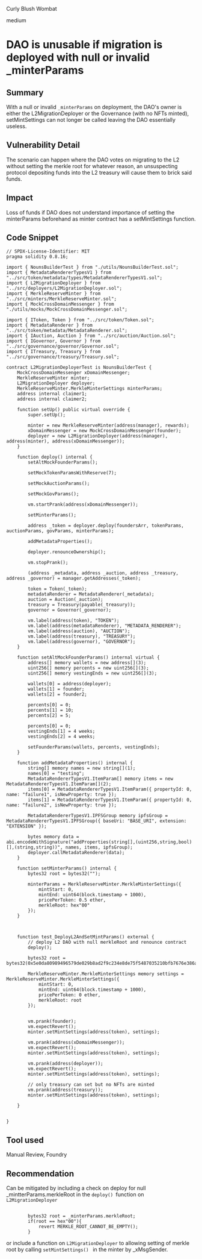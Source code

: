 Curly Blush Wombat

medium

# DAO is unusable if migration is deployed with null or invalid _minterParams

## Summary
With a null or invalid `_minterParams` on deployment, the DAO's owner is either the L2MigrationDeployer or the Governance (with no NFTs minted), setMintSettings can not longer be called leaving the DAO essentially useless.

## Vulnerability Detail
The scenario can happen where the DAO votes on migrating to the L2 without setting the merkle root for whatever reason, an unsuspecting protocol depositing funds into the L2 treasury will cause them to brick said funds.

## Impact
Loss of funds if DAO does not understand importance of setting the minterParams beforehand as minter contract has a setMintSettings function.
## Code Snippet
```
// SPDX-License-Identifier: MIT
pragma solidity 0.8.16;

import { NounsBuilderTest } from "./utils/NounsBuilderTest.sol";
import { MetadataRendererTypesV1 } from "../src/token/metadata/types/MetadataRendererTypesV1.sol";
import { L2MigrationDeployer } from "../src/deployers/L2MigrationDeployer.sol";
import { MerkleReserveMinter } from "../src/minters/MerkleReserveMinter.sol";
import { MockCrossDomainMessenger } from "./utils/mocks/MockCrossDomainMessenger.sol";

import { IToken, Token } from "../src/token/Token.sol";
import { MetadataRenderer } from "../src/token/metadata/MetadataRenderer.sol";
import { IAuction, Auction } from "../src/auction/Auction.sol";
import { IGovernor, Governor } from "../src/governance/governor/Governor.sol";
import { ITreasury, Treasury } from "../src/governance/treasury/Treasury.sol";

contract L2MigrationDeployerTest is NounsBuilderTest {
    MockCrossDomainMessenger xDomainMessenger;
    MerkleReserveMinter minter;
    L2MigrationDeployer deployer;
    MerkleReserveMinter.MerkleMinterSettings minterParams;
    address internal claimer1;
    address internal claimer2;

    function setUp() public virtual override {
        super.setUp();

        minter = new MerkleReserveMinter(address(manager), rewards);
        xDomainMessenger = new MockCrossDomainMessenger(founder);
        deployer = new L2MigrationDeployer(address(manager), address(minter), address(xDomainMessenger));
    }

    function deploy() internal {
        setAltMockFounderParams();

        setMockTokenParamsWithReserve(7);

        setMockAuctionParams();

        setMockGovParams();

        vm.startPrank(address(xDomainMessenger));

        setMinterParams();

        address _token = deployer.deploy(foundersArr, tokenParams, auctionParams, govParams, minterParams);

        addMetadataProperties();

        deployer.renounceOwnership();

        vm.stopPrank();

        (address _metadata, address _auction, address _treasury, address _governor) = manager.getAddresses(_token);

        token = Token(_token);
        metadataRenderer = MetadataRenderer(_metadata);
        auction = Auction(_auction);
        treasury = Treasury(payable(_treasury));
        governor = Governor(_governor);

        vm.label(address(token), "TOKEN");
        vm.label(address(metadataRenderer), "METADATA_RENDERER");
        vm.label(address(auction), "AUCTION");
        vm.label(address(treasury), "TREASURY");
        vm.label(address(governor), "GOVERNOR");
    }

    function setAltMockFounderParams() internal virtual {
        address[] memory wallets = new address[](3);
        uint256[] memory percents = new uint256[](3);
        uint256[] memory vestingEnds = new uint256[](3);

        wallets[0] = address(deployer);
        wallets[1] = founder;
        wallets[2] = founder2;

        percents[0] = 0;
        percents[1] = 10;
        percents[2] = 5;

        percents[0] = 0;
        vestingEnds[1] = 4 weeks;
        vestingEnds[2] = 4 weeks;

        setFounderParams(wallets, percents, vestingEnds);
    }

    function addMetadataProperties() internal {
        string[] memory names = new string[](1);
        names[0] = "testing";
        MetadataRendererTypesV1.ItemParam[] memory items = new MetadataRendererTypesV1.ItemParam[](2);
        items[0] = MetadataRendererTypesV1.ItemParam({ propertyId: 0, name: "failure1", isNewProperty: true });
        items[1] = MetadataRendererTypesV1.ItemParam({ propertyId: 0, name: "failure2", isNewProperty: true });

        MetadataRendererTypesV1.IPFSGroup memory ipfsGroup = MetadataRendererTypesV1.IPFSGroup({ baseUri: "BASE_URI", extension: "EXTENSION" });

        bytes memory data = abi.encodeWithSignature("addProperties(string[],(uint256,string,bool)[],(string,string))", names, items, ipfsGroup);
        deployer.callMetadataRenderer(data);
    }

    function setMinterParams() internal {
        bytes32 root = bytes32("");

        minterParams = MerkleReserveMinter.MerkleMinterSettings({
            mintStart: 0,
            mintEnd: uint64(block.timestamp + 1000),
            pricePerToken: 0.5 ether,
            merkleRoot: hex"00"
        });
    }



    function test_DeployL2AndSetMintParams() external {
        // deploy L2 DAO with null merkleRoot and renounce contract
        deploy();

        bytes32 root = bytes32(0x5e0da80989496579de029b8ad2f9c234e8de75f5487035210bfb7676e386af8b);

        MerkleReserveMinter.MerkleMinterSettings memory settings = MerkleReserveMinter.MerkleMinterSettings({
            mintStart: 0,
            mintEnd: uint64(block.timestamp + 1000),
            pricePerToken: 0 ether,
            merkleRoot: root
        });

        
        vm.prank(founder);
        vm.expectRevert();
        minter.setMintSettings(address(token), settings);        

        vm.prank(address(xDomainMessenger));
        vm.expectRevert();
        minter.setMintSettings(address(token), settings);    

        vm.prank(address(deployer));
        vm.expectRevert();
        minter.setMintSettings(address(token), settings);    

        // only treasury can set but no NFTs are minted
        vm.prank(address(treasury));
        minter.setMintSettings(address(token), settings);            

    }


}
```
## Tool used

Manual Review, Foundry

## Recommendation
Can be mitigated by including a check on deploy for null _mintterParams.merkleRoot in the `deploy() `function on `L2MigrationDeployer`
```

        bytes32 root = _minterParams.merkleRoot;
        if(root == hex"00"){
            revert MERKLE_ROOT_CANNOT_BE_EMPTY();
        }

```

or include a function on `L2MigrationDeployer` to allowing setting of merkle root by calling `setMintSettings() ` in the minter by _xMsgSender.